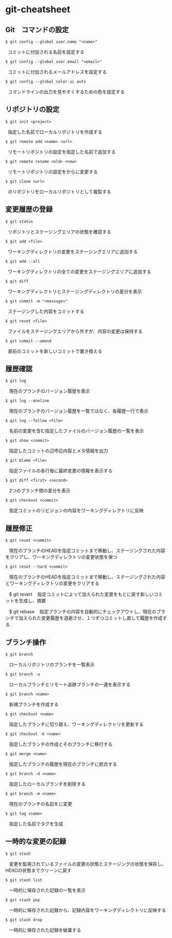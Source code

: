 # git-cheatsheet
## Git　コマンドの設定

    $ git config --global user.name "<name>"
    コミットに付加される名前を設定する
    
    $ git config --global user.email "<email>"
    コミットに付加されるメールアドレスを設定する
    
    $ git config --global color.ui auto
    コマンドラインの出力を見やすくするための色を設定する
  
## リポジトリの設定

    $ git init <project>
    指定した名前でローカルリポジトリを作成する
    
    $ git remote add <name> <url>
    リモートリポジトリの設定を指定した名前で追加する
    
    $ git remote rename <old> <new>
    リモートリポジトリの設定を<old>から<new>に変更する
    
    $ git clone <url>
    <url>のリポジトリをローカルリポジトリとして複製する
  
## 変更履歴の登録

    $ git status
    リポジトリとステージングエリアの状態を確認する
    
    $ git add <file>
    ワーキングディレクトリの変更をステージングエリアに追加する
    
    $ git add --all
    ワーキングディレクトリの全ての変更をステージングエリアに追加する
    
    $ git diff
    ワーキングディレクトリとステージングディレクトリの差分を表示
    
    $ git commit -m "<message>"
    ステージングした内容をコミットする
    
    $ git reset <file>
    ファイルをステージングエリアから外すが、内容の変更は保持する
    
    $ git commit --amend
    直前のコミットを新しいコミットで置き換える
    
## 履歴確認
    
    $ git log
    現在のブランチのバージョン履歴を表示
    
    $ git log --oneline
    現在のブランチのバージョン履歴を一覧ではなく、各履歴一行で表示
    
    $ git log --follow <file>
    名前の変更を含む指定したファイルのバージョン履歴の一覧を表示
    
    $ git show <commit>
    指定したコミットの辺呼応内容とメタ情報を出力
    
    $ git blame <file>
    指定ファイルの各行毎に最終変更の情報を表示する
    
    $ git diff <first> <second>
    2つのブランチ間の差分を表示
    
    $ git checkout <commit>
    指定コミットのリビジョンの内容をワーキングディレクトリに反映
    
## 履歴修正

    $ git reset <commit>
    現在のブランチのHEADを指定コミットまで移動し、ステージングされた内容をクリアし、ワーキングディレクトリの変更状態を保つ
    
    $ git reset --hard <commit>
    現在のブランチのHEADを指定コミットまで移動し、ステージングされた内容とワーキングディレクトリの変更をクリアする
    
    $ git revert <commit>
    指定コミットによって加えられた変更をもとに戻す新しいコミットを生成し、摘要
    
    $ git rebase <branch>
    指定ブランチの内容を自動的にチェックアウトし、現在のブランチで加えられた変更履歴を退避させ、１つずつコミットし直して履歴を作成する
    
## ブランチ操作

    $ git branch
    ローカルリポジトリのブランチを一覧表示
    
    $ git branch -a
    ローカルブランチとリモート追跡ブランチの一連を表示する
    
    $ git branch <name>
    新規ブランチを作成する
    
    $ git checkout <name>
    指定したブランチに切り替え、ワーキングディレクトリを更新する
    
    $ git checkout -b <name>
    指定したブランチの作成とそのブランチに移行する
    
    $ git merge <name>
    指定したブランチの履歴を現在のブランチに統合する
    
    $ git branch -d <name>
    指定したローカルブランチを削除する
    
    $ git branch -m <name>
    現在のブランチの名前を<name>に変更
    
    $ git tag <name>
    指定した名前でタグを生成
    
## 一時的な変更の記録

    $ git stash
    変更を監視されているファイルの変更の状態とステージングの状態を保存し、HEADの状態までクリーンに戻す
    
    $ git stash list
    一時的に保存された記録の一覧を表示
    
    $ git stash pop
    一時的に保存された記録から、記録内容をワーキングディレクトリに反映する
    
    $ git stash drop
    一時的に保存された記録を破棄する
